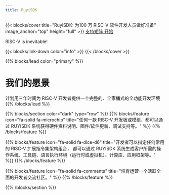 ```yaml
---
title: RuyiSDK
---
```


{{< blocks/cover title="RuyiSDK: 为100 万 RISC-V 软件开发人员做好准备" image_anchor="top" height="full" >}}
<a class="btn btn-lg btn-primary me-3 mb-4" href="/zh-cn/supported">
 支持矩阵 <i class="fas fa-arrow-alt-circle-right ms-2"></i>
</a>
<a class="btn btn-lg btn-secondary me-3 mb-4" href="https://github.com/ruyisdk">
  开始 <i class="fab fa-github ms-2 "></i>
</a>
<p class="lead mt-5">RISC-V is inevitable!</p>
{{< blocks/link-down color="info" >}}
{{< /blocks/cover >}}


{{% blocks/lead color="primary" %}}
# 我们的愿景

计划用三年时间为 RISC-V 开发者提供一个完整的、全家桶式的全功能开发环境
{{% /blocks/lead %}}


{{% blocks/section color="dark" type="row" %}}
{{% blocks/feature icon="fa-solid fa-microchip" title="任何一款 RISC-V 开发板或模组，都可以通过 RUYISDK 系统获得硬件资料说明、固件/软件更新、调试支持等。" %}}
{{% /blocks/feature %}}


{{% blocks/feature icon="fa-solid fa-dice-d6" title="开发者可以指定任何常用的 RISC-V 扩展指令集架构组合， 都可以通过 RUYISDK 系统生成客户所需的操作系统、工具链、语言执行环境（运行时或虚拟机）、计算库、应用框架等。" %}}
{{% /blocks/feature %}}


{{% blocks/feature icon="fa-solid fa-comments" title="培育运营一个活跃全面的开发者交流社区。" %}}
{{% /blocks/feature %}}


{{% /blocks/section %}}

